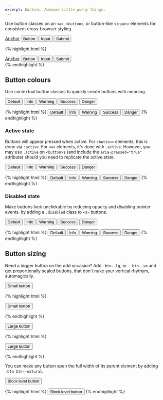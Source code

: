 ```yaml
---
excerpt: Buttons. Awesome little pushy things.
---
```


Use button classes on an <code>&lt;a&gt;</code>, <code>&lt;button&gt;</code>, or button-like <code>&lt;input&gt;</code> elements for consistent cross-browser styling.

<div class="btn-group">
<a class="btn" href="#" role="button">Anchor</a>
<button class="btn" type="submit">Button</button>
<input class="btn" type="button" value="Input">
<input class="btn" type="submit" value="Submit">
</div>

{% highlight html %}
<div class="btn-group">
  <a class="btn" href="#" role="button">Anchor</a>
  <button class="btn" type="submit">Button</button>
  <input class="btn" type="button" value="Input">
  <input class="btn" type="submit" value="Submit">
</div>
{% endhighlight %}

## Button colours
Use contextual button classes to quickly create buttons with meaning.

<button type="button" class="btn">Default</button>
<button type="button" class="btn btn--info">Info</button>
<button type="button" class="btn btn--warning">Warning</button>
<button type="button" class="btn btn--success">Success</button>
<button type="button" class="btn btn--danger">Danger</button>

{% highlight html %}
<button type="button" class="btn">Default</button>
<button type="button" class="btn btn--info">Info</button>
<button type="button" class="btn btn--warning">Warning</button>
<button type="button" class="btn btn--success">Success</button>
<button type="button" class="btn btn--danger">Danger</button>
{% endhighlight %}

### Active state
Buttons will appear pressed when active. For <code>&lt;button&gt;</code> elements, this is done via <code>:active</code>. For <code>&lt;a&gt;</code> elements, it's done with <code>.active</code>. However, you may use <code>.active</code> on <code>&lt;button&gt;</code>s (and include the <code>aria-pressed="true"</code> attribute) should you need to replicate the active state.

<button type="button" class="active btn">Default</button>
<button type="button" class="active btn btn--info">Info</button>
<button type="button" class="active btn btn--warning">Warning</button>
<button type="button" class="active btn btn--success">Success</button>
<button type="button" class="active btn btn--danger">Danger</button>

{% highlight html %}
<button type="button" class="active btn">Default</button>
<button type="button" class="active btn btn--info">Info</button>
<button type="button" class="active btn btn--warning">Warning</button>
<button type="button" class="active btn btn--success">Success</button>
<button type="button" class="active btn btn--danger">Danger</button>
{% endhighlight %}

### Disabled state
Make buttons look unclickable by reducing opacity and disabling pointer events.
by adding a <code>.disabled</code> class to <code>&lt;a&gt;</code> buttons.

<button type="button" class="disabled btn">Default</button>
<button type="button" class="disabled btn btn--info">Info</button>
<button type="button" class="disabled btn btn--warning">Warning</button>
<button type="button" class="disabled btn btn--success">Success</button>
<button type="button" class="disabled btn btn--danger">Danger</button>

{% highlight html %}
<button type="button" class="disabled btn">Default</button>
<button type="button" class="disabled btn btn--info">Info</button>
<button type="button" class="disabled btn btn--warning">Warning</button>
<button type="button" class="disabled btn btn--success">Success</button>
<button type="button" class="disabled btn btn--danger">Danger</button>
{% endhighlight %}

## Button sizing
Need a bigger button on the odd occasion? Add <code>.btn--lg</code>, or <code>. btn--sm</code> and get proportionally scaled buttons, that don't nuke your vertical rhythym, automagically.

<button type="button" class="btn btn--sm">Small button</button>

{% highlight html %}
<p>
  <button type="button" class="btn btn--sm">Small button</button>
</p>
{% endhighlight %}

<button type="button" class="btn btn--lg">Large button</button>

{% highlight html %}
<p>
  <button type="button" class="btn btn--lg">Large button</button>
</p>
{% endhighlight %}


You can make any button span the full width of its
parent element by adding <code>.btn btn--natural</code>.

<div>
<button type="button" class="btn btn--lg btn--natural">Block level button</button>
</div>

{% highlight html %}
<button type="button" class="btn btn--lg btn--natural">Block level button</button>
{% endhighlight %}
